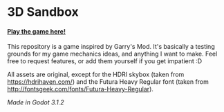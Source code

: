 # 3D Sandbox
#### [Play the game here!](https://craftablescience.github.io/godot-3d-sandbox/html5/ "Click Me")

This repository is a game inspired by Garry's Mod. It's basically a testing grounds for my game mechanics ideas, and anything I want to make.
Feel free to request features, or add them yourself if you get impatient :D

All assets are original, except for the HDRI skybox (taken from https://hdrihaven.com/) and the Futura Heavy Regular font (taken from http://fontsgeek.com/fonts/Futura-Heavy-Regular).

*Made in Godot 3.1.2*
